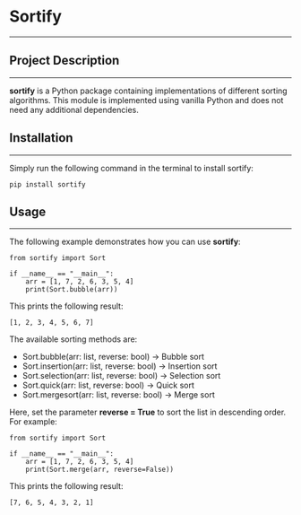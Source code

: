 # Sortify
---

## Project Description
---

__sortify__ is a Python package containing implementations of different sorting algorithms. This module is implemented using vanilla Python and does not need any additional dependencies.

## Installation
---

Simply run the following command in the terminal to install sortify:

```
pip install sortify
```

## Usage
---

The following example demonstrates how you can use __sortify__:

```
from sortify import Sort

if __name__ == "__main__":
    arr = [1, 7, 2, 6, 3, 5, 4]
    print(Sort.bubble(arr))
```

This prints the following result:

```
[1, 2, 3, 4, 5, 6, 7]
```

The available sorting methods are:
* Sort.bubble(arr: list, reverse: bool) → Bubble sort
* Sort.insertion(arr: list, reverse: bool) → Insertion sort
* Sort.selection(arr: list, reverse: bool) → Selection sort
* Sort.quick(arr: list, reverse: bool) → Quick sort
* Sort.mergesort(arr: list, reverse: bool) → Merge sort

Here, set the parameter __reverse = True__ to sort the list in descending order. For example:

```
from sortify import Sort

if __name__ == "__main__":
    arr = [1, 7, 2, 6, 3, 5, 4]
    print(Sort.merge(arr, reverse=False))
```

This prints the following result:

```
[7, 6, 5, 4, 3, 2, 1]
```